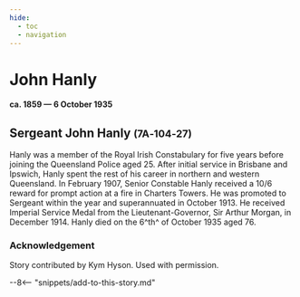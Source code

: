 ```yaml
---
hide:
  - toc
  - navigation 
---
```


# John Hanly

**ca. 1859 — 6 October 1935**

## Sergeant John Hanly  <small>(7A‑104‑27)</small> 

Hanly was a member of the Royal Irish Constabulary for five years before joining the Queensland Police aged 25. After initial service in Brisbane and Ipswich, Hanly spent the rest of his career in northern and western Queensland. In February 1907, Senior Constable Hanly received a 10/6 reward for prompt action at a fire in Charters Towers. He was promoted to Sergeant within the year and superannuated in October 1913. He received Imperial Service Medal from the Lieutenant-Governor, Sir Arthur Morgan, in December 1914. Hanly died on the 6^th^ of October 1935 aged 76.
 
### Acknowledgement

Story contributed by Kym Hyson. Used with permission.

--8<-- "snippets/add-to-this-story.md"